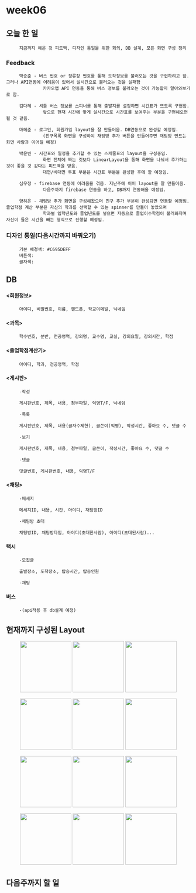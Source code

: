 # week06

## 오늘 한 일
         지금까지 해온 것 피드백, 디자인 통일을 위한 회의, DB 설계, 모든 화면 구성 정리
         
### Feedback

         박승준 - 버스 번호 or 정류장 번호를 통해 도착정보를 불러오는 것을 구현하려고 함. 그러나 API연동에 어려움이 있어서 실시간으로 불러오는 것을 실패함 
                  카카오맵 API 연동을 통해 버스 정보를 불러오는 것이 가능할지 알아와보기로 함.

         김다혜 - 셔틀 버스 정보를 스피너를 통해 출발지를 설정하면 시간표가 뜨도록 구현함. 
                  앞으로 현재 시간에 맞게 실시간으로 시간표를 보여주는 부분을 구현해오면 될 것 같음.

         마혜준 - 로그인, 회원가입 layout을 잘 만들어옴. DB연동으로 완성할 예정임.
                  (친구목록 화면을 구성하여 채팅방 추가 버튼을 만들어주면 채팅방 만드는 화면 사람과 이어질 예정)

         박윤빈 - 시간표와 일정을 추가할 수 있는 스케줄표의 layout을 구성중임. 
                  화면 전체에 짜는 것보다 LinearLayout을 통해 화면을 나눠서 추가하는 것이 좋을 것 같다는 피드백을 받음.
                  대면/비대면 투표 부분은 시간표 부분을 완성한 후에 할 예정임. 

         심우정 - firebase 연동에 어려움을 겪음. 지난주에 이어 layout을 잘 만들어옴. 
                  다음주까지 firebase 연동을 하고, DB까지 연동해올 예정임.

         양하은 - 채팅방 추가 화면을 구성해왔으며 친구 추가 부분이 완성되면 연동할 예정임. 졸업학점 계산 부분은 자신의 학과를 선택할 수 있는 spinner를 만들어 놓았으며 
                  학과별 입학년도와 졸업년도를 넣으면 자동으로 졸업이수학점이 불러와지며 자신이 들은 시간을 빼는 형식으로 진행할 예정임.


### 디자인 통일(다음시간까지 바꿔오기)

         기본 배경색: #C695DEFF
         버튼색: 
         글자색: 
         
## DB
#### <회원정보>
         아이디, 비밀번호, 이름, 핸드폰, 학교이메일, 닉네임

#### <과목>
         학수번호, 분반, 전공영역, 강의명, 교수명, 교실, 강의요일, 강의시간, 학점

#### <졸업학점계산기>
         아이디, 학과, 전공영역, 학점 

#### <게시판>
         -작성 
         
         게시판번호, 제목, 내용, 첨부파일, 익명T/F, 닉네임

         -목록
         
         게시판번호, 제목, 내용(글자수제한), 글쓴이(익명), 작성시간, 좋아요 수, 댓글 수

         -보기
         
         게시판번호, 제목, 내용, 첨부파일, 글쓴이, 작성시간, 좋아요 수, 댓글 수

         -댓글
         
         댓글번호, 게시판번호, 내용, 익명T/F

#### <채팅>
         -메세지
         
         메세지ID, 내용, 시간, 아이디, 채팅방ID

         -채팅방 초대
         
         채팅방ID, 채팅방타입, 아이디(초대한사람), 아이디(초대된사람)...
         
#### 택시
         -모집글
         
         출발장소, 도착장소, 탑승시간, 탑승인원

         -채팅
         
#### 버스
         -(api적용 후 db설계 예정)
         
## 현재까지 구성된 Layout
<p align="center">
  <img width="140"  src=https://user-images.githubusercontent.com/80022793/114441016-d1967480-9c05-11eb-99b0-917ebd95205b.png>
  <img width="140"  src=https://user-images.githubusercontent.com/80022793/114441023-d3603800-9c05-11eb-89a4-278b994b0df7.png>
  <img width="140"  src=https://user-images.githubusercontent.com/80022793/114441036-d78c5580-9c05-11eb-9fc5-4de4176fac9b.png>
</p>
<p align="center">
  <img width="140" src=https://user-images.githubusercontent.com/80022793/114441053-da874600-9c05-11eb-9566-f1161d4e568d.PNG>
  <img width="140" src=https://user-images.githubusercontent.com/80022793/114441051-da874600-9c05-11eb-9760-966273342bb8.png>
  <img width="140" src=https://user-images.githubusercontent.com/80022793/114441054-db1fdc80-9c05-11eb-90cd-3270abdd8a36.PNG>
</p>
<p align="center">
  <img width="140" src=https://user-images.githubusercontent.com/80022793/114441039-d824ec00-9c05-11eb-8139-e01e85f06bfc.png>
  <img width="140" src=https://user-images.githubusercontent.com/80022793/114441042-d8bd8280-9c05-11eb-8119-d3e1ec0fa8e3.png>
  <img width="140" src=https://user-images.githubusercontent.com/80022793/114441044-d9561900-9c05-11eb-8f41-bd66bd4d697e.jpg>
</p>
<p align="center">
  <img width="140" src=https://user-images.githubusercontent.com/80022793/114441046-d9561900-9c05-11eb-9991-4ea16fa542aa.jpg>
  <img width="140" src=https://user-images.githubusercontent.com/80022793/114441049-d9eeaf80-9c05-11eb-80cc-f38803df2085.png>
  <img width="140" src=https://user-images.githubusercontent.com/80022793/114441050-d9eeaf80-9c05-11eb-8ce1-f8604c3bdf4a.png>
</p>

         
## 다음주까지 할 일
         
         
